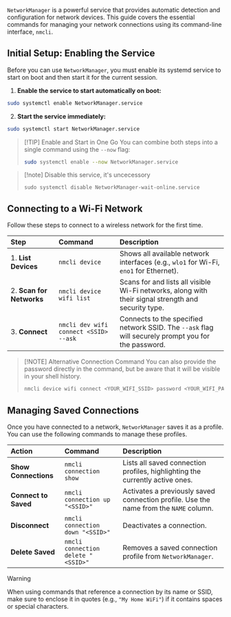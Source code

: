 

`NetworkManager` is a powerful service that provides automatic detection and configuration for network devices. This guide covers the essential commands for managing your network connections using its command-line interface, `nmcli`.

## Initial Setup: Enabling the Service

Before you can use `NetworkManager`, you must enable its systemd service to start on boot and then start it for the current session.

1.  **Enable the service to start automatically on boot:**

```bash
sudo systemctl enable NetworkManager.service
```

2.  **Start the service immediately:**

```bash
sudo systemctl start NetworkManager.service
```


> [!TIP] Enable and Start in One Go
> You can combine both steps into a single command using the `--now` flag:
> ```bash
> sudo systemctl enable --now NetworkManager.service
> ```

> [!note] Disable this service, it's uncecessory 
> ```
> sudo systemctl disable NetworkManager-wait-online.service
> ```

## Connecting to a Wi-Fi Network

Follow these steps to connect to a wireless network for the first time.

| Step | Command | Description |
| :--- | :--- | :--- |
| 1. **List Devices** | `nmcli device` | Shows all available network interfaces (e.g., `wlo1` for Wi-Fi, `eno1` for Ethernet). |
| 2. **Scan for Networks** | `nmcli device wifi list` | Scans for and lists all visible Wi-Fi networks, along with their signal strength and security type. |
| 3. **Connect** | `nmcli dev wifi connect <SSID> --ask` | Connects to the specified network SSID. The `--ask` flag will securely prompt you for the password. |

> [!NOTE] Alternative Connection Command
> You can also provide the password directly in the command, but be aware that it will be visible in your shell history.
> ```bash
> nmcli device wifi connect <YOUR_WIFI_SSID> password <YOUR_WIFI_PASSWORD>
> ```

## Managing Saved Connections

Once you have connected to a network, `NetworkManager` saves it as a profile. You can use the following commands to manage these profiles.

| Action | Command | Description |
| :--- | :--- | :--- |
| **Show Connections** | `nmcli connection show` | Lists all saved connection profiles, highlighting the currently active ones. |
| **Connect to Saved** | `nmcli connection up "<SSID>"` | Activates a previously saved connection profile. Use the name from the `NAME` column. |
| **Disconnect** | `nmcli connection down "<SSID>"` | Deactivates a connection. |
| **Delete Saved** | `nmcli connection delete "<SSID>"` | Removes a saved connection profile from `NetworkManager`. |

> [!WARNING]
> When using commands that reference a connection by its name or SSID, make sure to enclose it in quotes (e.g., `"My Home WiFi"`) if it contains spaces or special characters.

